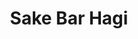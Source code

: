 ---
layout: place
title: "Sake Bar Hagi"
permalink: /new-york/new-york/sake-bar-hagi.html
stateAbbr: NY
stateName: New York
cityName: New York
seo:
  name: "Sake Bar Hagi"
  type: Restaurant
  links: http://www.sakebar-hagi.com/
description: "Cozy, brick-walled Japanese eatery and sake bar, offering yakitori, noodles, and sushi, plus happy hours. Sake Bar Hagi serves delicious sushi in New York, New York. Try fresh Japanese dishes for a great dining experience. Available for takeout, delivery, lunch, and dinner."
place_id: ChIJx-Yt5lNYwokRzwFhNuRwCwQ
photos:
  - name: >-
      places/ChIJx-Yt5lNYwokRzwFhNuRwCwQ/photos/AeeoHcIQnPY-V8_n-Pd9_woJbADjmszQhFUP8zBo5VM8qYzj4nrzLqtqvgXhsFh6femI0gDBbugxw3-D7wKJS_FDjaEmS9sBbQv9ZwctQJlS8c48uuZkFcYr9wGkXR36Hll2GCcjaKhv__qSFQ4fiB1Uf29skoAjpWVeAWtWcapvuqy33yMsMi-5Qhsy_MEZzzc2Th4edTRVBTFgynLl7rrdeB8CTma08IfdysbM1MdZ5jomRMqHoNS8BkflLZmBHB-NxflbtkfpkucArkaJJtK4moA_KjBhXwEWdh-SMbVUABjdnQ
    widthPx: 4032
    heightPx: 3024
    authorAttributions:
      - displayName: Sake Bar Hagi
        uri: https://maps.google.com/maps/contrib/107304864397229136904
        photoUri: >-
          https://lh3.googleusercontent.com/a-/ALV-UjWgzQ4KustiR3xm4AWZndmZMdFYJ8S6kCLBFHhBK0bKuV5PPvrK=s100-p-k-no-mo
    flagContentUri: >-
      https://www.google.com/local/imagery/report/?cb_client=maps_api_places.places_api&image_key=!1e10!2sAF1QipN2IQNRXOoFnsAx_fLjHkQ8_Hnj3t4r_lM6rN-a&hl=en-US
    googleMapsUri: >-
      https://www.google.com/maps/place//data=!3m4!1e2!3m2!1sAF1QipN2IQNRXOoFnsAx_fLjHkQ8_Hnj3t4r_lM6rN-a!2e10!4m2!3m1!1s0x89c25853e62de6c7:0x40b70e4366101cf
  - name: >-
      places/ChIJx-Yt5lNYwokRzwFhNuRwCwQ/photos/AeeoHcKQ1ZpJM_G7_vwUPh1wWvBp1JAaIcOiOpvKcPQ2--Bq9zXzCSlsvCQNDWKrwm29OfLwJJ1EdEjeIkLG1fV1wYbnpHFAt-WmaAPi-3AR_iY_doPH7TvfnRkMwC4RRNA3QqzLYYAIpH2L3bjFsHWV0zeR8FVVgEQqyPzNDngaOqncFAiequ47uw6XscaoeylyaKI-vjNd9OGYhj4HKl4lM7S9KTXcSRCdZ8mfX61iVqK83CYM8DEp1zetT6H4ftTiatA2UkgISgcGoIlVh9XNGVm4bxfVbdD73a7pg6grlDAYVA
    widthPx: 907
    heightPx: 1209
    authorAttributions:
      - displayName: Sake Bar Hagi
        uri: https://maps.google.com/maps/contrib/107304864397229136904
        photoUri: >-
          https://lh3.googleusercontent.com/a-/ALV-UjWgzQ4KustiR3xm4AWZndmZMdFYJ8S6kCLBFHhBK0bKuV5PPvrK=s100-p-k-no-mo
    flagContentUri: >-
      https://www.google.com/local/imagery/report/?cb_client=maps_api_places.places_api&image_key=!1e10!2sAF1QipO6bY3broLvEiLlQM6fevo9JegOVynGHb-YeshB&hl=en-US
    googleMapsUri: >-
      https://www.google.com/maps/place//data=!3m4!1e2!3m2!1sAF1QipO6bY3broLvEiLlQM6fevo9JegOVynGHb-YeshB!2e10!4m2!3m1!1s0x89c25853e62de6c7:0x40b70e4366101cf
  - name: >-
      places/ChIJx-Yt5lNYwokRzwFhNuRwCwQ/photos/AeeoHcJsYQ413ZTSRibl5uWQd3K3MKj0BxoopEXxbe_HdgSNElvkmFZzy2JVj4I8jB5NFgkgR9M7Vxe3i0QC2uq5zy_c5gUtP6oOF_raubt-2gPxrf4c5UsM0PsdzGiuCayAYzwMK59xc5Ah0bo7PnOBAggqM68qU1ckLQWWJGpgwUdOPxK8O_7vY_Te4Ex0e0Vx7a_-5LIXD3TLKeWbSBOIMowQ7Ngxw8YHJ68DGd79VKhYjpwnvOlQWUVL3aRqV7A67BAyMm0zNVJU73XX2GX0QyeXt6tLlBzLbSIJiWzQ3jKaNFkfCERWJxPPjniZy0qjEG7IgvqCbxWQ5wZm41Vz_5O0kEvG_sXFU1H0mWozOqttGTOP1wIYiYH5LjvJ8TzoIqJ7A6ICk9OyktHa3t9nr-ew-lJ1gsrhDCv-hJ_x_Qd9I4Py
    widthPx: 4000
    heightPx: 2252
    authorAttributions:
      - displayName: Sam Hahn
        uri: https://maps.google.com/maps/contrib/104963205589015758318
        photoUri: >-
          https://lh3.googleusercontent.com/a/ACg8ocKtw6lOQ0HOr1Ykb9IQuoHRm_wjLT2lbGe0Ry2Jja46ACatqFih=s100-p-k-no-mo
    flagContentUri: >-
      https://www.google.com/local/imagery/report/?cb_client=maps_api_places.places_api&image_key=!1e10!2sCIHM0ogKEICAgMDgscChlAE&hl=en-US
    googleMapsUri: >-
      https://www.google.com/maps/place//data=!3m4!1e2!3m2!1sCIHM0ogKEICAgMDgscChlAE!2e10!4m2!3m1!1s0x89c25853e62de6c7:0x40b70e4366101cf
  - name: >-
      places/ChIJx-Yt5lNYwokRzwFhNuRwCwQ/photos/AeeoHcIQXaYDiSjugaeKlXF4bBfuCQR7iC6mgbRp50ATeXAT4SaycesklRY1WVGUuIH6R5qXQxcsGNptRKWgWpDTKM6PdMSqlo_6Y5ABjydmUmoxgrvoRmszjKVTKKKo3MR2GD7YHl5aRlAST_gQ2El51YwaS1AzUWaslfttuNXYZHIRWDlBfAapzDBCfSKc2jq758qDbK0V0mVKQdNMZdrYv4zFdWkvjPXkP7z2ymgCxon6L3M7B6T9_g-O5fPNs4CJ2YJO4k_GmlDz3QodikIkZaNf4dAZimVaP3wJq1KW3VVvu2R3hQTO5_aYhp0HA5GdGR1WeG_Sf5_l8GAg3QXW7Kezgu3h3-K0Pxh2bTqzTQCHBbYwBaJZYMqbd7iJ3Z-_U51xEJ05ICLfic275dIGpoA32xfdZk7aSTKDytEYg8GK20Qf
    widthPx: 3024
    heightPx: 4032
    authorAttributions:
      - displayName: Doron Magen
        uri: https://maps.google.com/maps/contrib/104692171507760928742
        photoUri: >-
          https://lh3.googleusercontent.com/a-/ALV-UjUs9fJWbQDVLLhw5isyintxyPU8Y8dYDMG4WMa6AmNeraocVqA=s100-p-k-no-mo
    flagContentUri: >-
      https://www.google.com/local/imagery/report/?cb_client=maps_api_places.places_api&image_key=!1e10!2sCIHM0ogKEICAgMDwrrr3nAE&hl=en-US
    googleMapsUri: >-
      https://www.google.com/maps/place//data=!3m4!1e2!3m2!1sCIHM0ogKEICAgMDwrrr3nAE!2e10!4m2!3m1!1s0x89c25853e62de6c7:0x40b70e4366101cf
  - name: >-
      places/ChIJx-Yt5lNYwokRzwFhNuRwCwQ/photos/AeeoHcLJom0A6V0U6HWRYTG43QKVgA_IAcdHIina8zu91FJ6RsT33TCKvyiYInNQQNUH0wRHqqMoQgL_u_-rgeNFKyzSsOeY-3izJNinx26TMKKdk2MhLevR-QrPUdBie74Z30psfaw19bEKIff9rN1H2u0FR3vDOy0PC4_x2w81VAVf9yOi5VEspKU6w7RYW0KUdFwW6S16IOf1nOq_BwDBiFZDSFvxWBeXUF0DImmvNKAkO-BPv8QIYB2OZ8yg3lDUd3Zx0qaCwKUjXsvVUXIb9lI9fmtxSDZgoieSC8zDVF0cRBGAVpFKsNatmhI0ufobP5yjO1Sfi3HUXJSILh7PfdGAFysAEAudInJ-PcRw4vw-BAcguJkZ1TKa2V1Cecm9ofgRx7kKzAakZyrUHZ0AI3MQtZTPkj1bfLkSKxnKNTBv0g
    widthPx: 4032
    heightPx: 3024
    authorAttributions:
      - displayName: Jonathan Feigenson
        uri: https://maps.google.com/maps/contrib/106254742010683082271
        photoUri: >-
          https://lh3.googleusercontent.com/a-/ALV-UjX2D3XfGF-C33RGw2wl7QUuUp5vITma-a424-mf4Pow7R00hTN7kQ=s100-p-k-no-mo
    flagContentUri: >-
      https://www.google.com/local/imagery/report/?cb_client=maps_api_places.places_api&image_key=!1e10!2sCIHM0ogKEICAgIDEsazXCw&hl=en-US
    googleMapsUri: >-
      https://www.google.com/maps/place//data=!3m4!1e2!3m2!1sCIHM0ogKEICAgIDEsazXCw!2e10!4m2!3m1!1s0x89c25853e62de6c7:0x40b70e4366101cf
  - name: >-
      places/ChIJx-Yt5lNYwokRzwFhNuRwCwQ/photos/AeeoHcIh-4dzM5FebynC42woMzW952hrBFifusAzfi4szdCcvwwa_Hw1Dlisqr-_2mfpriokz6F3sNxqA_3hE-7vMVrsIT-UJJEww_YMuugdOWxCSxclc04jokszIF7zJt-9FH-xTg2cSzJ7aWBKSPka46ZwNw82QHj6CcMiHmxHrBJdkVMYwYa729mVUI6Qn18SFNWAKIANyvJhASY3KI4c600-5U_tUFv3eZ6rAFxU6Q9i83jgoP-Py0IPRdtOmFSH7XkMKtRqJEC9E64A3QDGH9v9HJ6vD7gee8nQxzf5ygL4DQ4CwE7xDWbHMwhwaegSgIdbyJx3q52N1tFuvr6EckE-bnsPZOnHkdINEvSah2QpN-wt4cTHiY4j0EP6SYfQr0w8US3fbt7khnUB0EWSMqGmzkWuPtsEDevdUg1G_LXLqhVX
    widthPx: 3024
    heightPx: 4032
    authorAttributions:
      - displayName: Allison L.
        uri: https://maps.google.com/maps/contrib/100824378751685313967
        photoUri: >-
          https://lh3.googleusercontent.com/a-/ALV-UjW_BmtFeAyPX9ZlAaCc0GpgPpRECV3CpoJExznN_ehu_MTXHNK3=s100-p-k-no-mo
    flagContentUri: >-
      https://www.google.com/local/imagery/report/?cb_client=maps_api_places.places_api&image_key=!1e10!2sCIHM0ogKEICAgIDHm9arqQE&hl=en-US
    googleMapsUri: >-
      https://www.google.com/maps/place//data=!3m4!1e2!3m2!1sCIHM0ogKEICAgIDHm9arqQE!2e10!4m2!3m1!1s0x89c25853e62de6c7:0x40b70e4366101cf
  - name: >-
      places/ChIJx-Yt5lNYwokRzwFhNuRwCwQ/photos/AeeoHcLiPqkk3y94sc-hzYWGVG13SBOSAlYwoEmlZpZoLTZBSwSs822NtVXfWoBcMk4sPLGGr4UYRYSiAEDUB9SX1NsigY38JdeHCPNVsj_Cyqzxs0vv2JqZQly0540NouZlPDatUsPFpVFYUq6QXSQxoW8f7LNN6S-bX_zlVGrFqB4y1EwlGBDrDZB2P_FbPNaUSDZnXaRUMUStHsbexyk1k5XFx0IOikoj8t7mg7d2ym47SPeI47YfM1FwB7i8_ZSpy3qw0ySXG8sC_DMWyVvnPfFrOuiRNaVVqg9V6E6n9KFMscwoAU05Rx9Tq-0xhPhy0b6un29jAc2G5mMypb2Wqoy_eyqF2LuwfdXcSZtatbVXpHCwubmrjyWfLkULQaTQWo1cBPNI3YQia_AdaosWDE71f3DmQYGnNQ-vfD-_gdY90A
    widthPx: 3024
    heightPx: 4032
    authorAttributions:
      - displayName: Meena Hwang
        uri: https://maps.google.com/maps/contrib/101400097197901037715
        photoUri: >-
          https://lh3.googleusercontent.com/a-/ALV-UjVrHKMAHJBIzCe2fjWwTOOgaiz8lS1QCPO8W5UW98zW4AxlrmBx=s100-p-k-no-mo
    flagContentUri: >-
      https://www.google.com/local/imagery/report/?cb_client=maps_api_places.places_api&image_key=!1e10!2sCIHM0ogKEICAgICHu-6VEA&hl=en-US
    googleMapsUri: >-
      https://www.google.com/maps/place//data=!3m4!1e2!3m2!1sCIHM0ogKEICAgICHu-6VEA!2e10!4m2!3m1!1s0x89c25853e62de6c7:0x40b70e4366101cf
  - name: >-
      places/ChIJx-Yt5lNYwokRzwFhNuRwCwQ/photos/AeeoHcLRUJ3WRopPt5Ekw0-ff0zjKjJnOAXkv_bbRse56iugz8zwJfrpw2xfYUXly2gWf0z4_ZjV2pSMKHxwc5THbHCLxW-mmRUj77XEWcQCbfQrD6ZJanDx2B8RgGtRhVMd09M__zRgVOgxqxa3bb4uV-coFTvOKo8ZGat1fZHeFrVs0BoZpA4UWkv1khR2BeRe5tWxDxjNAMuxNwgLD0sI5bhsI044I7GiLRjNwYPEP1u4tyNv8OCKQ3HBTtvkTaPNFFKuvFJzPFaZz93TyPtpxHzZmUSIp86gblmbFA8o-y5korm3OwHrEipMpQtdgneQkyFUDdV6l82Ct8YSnoiOBiGxRPq0E9bNwOUcyhCwNEWDvC1-aHFRqpVbW_os-ZcBUOpRYpC0tp31BH9jzWlWA4t7EgIrlNKFsRK6HVFlrTQejQ6i
    widthPx: 4032
    heightPx: 3024
    authorAttributions:
      - displayName: Palash Badjatya
        uri: https://maps.google.com/maps/contrib/114774872446602400434
        photoUri: >-
          https://lh3.googleusercontent.com/a-/ALV-UjXql4tNW65f_y1KKaeEMIhzLKgOckUiThPDEOxQvqieeKjBvrVA=s100-p-k-no-mo
    flagContentUri: >-
      https://www.google.com/local/imagery/report/?cb_client=maps_api_places.places_api&image_key=!1e10!2sCIHM0ogKEICAgICGwJHtpQE&hl=en-US
    googleMapsUri: >-
      https://www.google.com/maps/place//data=!3m4!1e2!3m2!1sCIHM0ogKEICAgICGwJHtpQE!2e10!4m2!3m1!1s0x89c25853e62de6c7:0x40b70e4366101cf
  - name: >-
      places/ChIJx-Yt5lNYwokRzwFhNuRwCwQ/photos/AeeoHcI0Em98uBV9JUdjjY-xceM28KvjBolkDq8znYGxsq_CeUaLo0WX5om2tUS6DQ8ZmsEdolHtDcWh4bdiJssgGyL6jP3SC6N-I7GwI_yyRHcyduPw4fiyDvk3QnCxJjN2UAUD4vcIiBkeJNAseWsxnX_36_hycB8e7y5C2sTWp4BeyNx1uhHOLdUfqtJqPWtofW1GJCZuYlp9qJs4zE-m2_CqYY8NuK9Eeb5F4vgSXn0jFW16BTGLWzS_mjB8o4AfJK9Ae4I6rS3EEWNQRBautFw9fXeCFEvzTgN2eCf_ahxJYQ4PtGxk8fkQ5iDFd9PZkQ9gGm-N9fq8w8M2ttLWLMsttaroK9Mq4ZbQbKM1xkxfMBamNxnBNs8_3tHV1JsfsLF9Ra6pMAqah6eZPW_A5MnhhYKv4QC5uxxpQ2nPGZr_BRLQ
    widthPx: 4032
    heightPx: 3024
    authorAttributions:
      - displayName: Wendy Wang
        uri: https://maps.google.com/maps/contrib/103017966193650316129
        photoUri: >-
          https://lh3.googleusercontent.com/a-/ALV-UjXUmZzE4hIJofFttNjyXK1unnkNns9k96eqAxCpuo3R3l-VPm0UhA=s100-p-k-no-mo
    flagContentUri: >-
      https://www.google.com/local/imagery/report/?cb_client=maps_api_places.places_api&image_key=!1e10!2sCIHM0ogKEICAgIDZuJGs_gE&hl=en-US
    googleMapsUri: >-
      https://www.google.com/maps/place//data=!3m4!1e2!3m2!1sCIHM0ogKEICAgIDZuJGs_gE!2e10!4m2!3m1!1s0x89c25853e62de6c7:0x40b70e4366101cf
  - name: >-
      places/ChIJx-Yt5lNYwokRzwFhNuRwCwQ/photos/AeeoHcK8PVNRpskhMKg65Hm4oslOo2diDcB-obLrwpjadjxWGHUkrpzzE7C_gcBurcxasOU1ze9ZER9cLyyXjzjLdXzejpcPA171qOzEkeO0XUBHFX1METn92hfGQYwe981IYENtGTJsnl7-D_efWVcg6bu1G-Ogs6-Jp8gAv-LeBGgRARWFF3AQvBFbUnK_EwlHGNIfhjNiDP5-hhSaIJE1z6LabuFaumXRl4pNNt8mG2QMqSuTAIM5RdYT5lY-hBOhjWox-ViNffAjWeawVsN-ipcxNwMhm2NpeKwC_k2S2RSsTp9tFHqzMrI1WQrSWkzqWMCwpTtYLDA5b87jL-2X431zLpobN0bYnl7SfvsRKvAARh-F5LUkKMUKZ-r94fbBRte6F1-IAhTRGzs1IezI_jw9jjx0y3HJRmEYoxLd_Oy8hA
    widthPx: 3024
    heightPx: 4032
    authorAttributions:
      - displayName: Allison L.
        uri: https://maps.google.com/maps/contrib/100824378751685313967
        photoUri: >-
          https://lh3.googleusercontent.com/a-/ALV-UjW_BmtFeAyPX9ZlAaCc0GpgPpRECV3CpoJExznN_ehu_MTXHNK3=s100-p-k-no-mo
    flagContentUri: >-
      https://www.google.com/local/imagery/report/?cb_client=maps_api_places.places_api&image_key=!1e10!2sCIHM0ogKEICAgIDHm9araQ&hl=en-US
    googleMapsUri: >-
      https://www.google.com/maps/place//data=!3m4!1e2!3m2!1sCIHM0ogKEICAgIDHm9araQ!2e10!4m2!3m1!1s0x89c25853e62de6c7:0x40b70e4366101cf
address: 245 W 51st St, New York, NY 10019, USA
street: 245 W 51st St
city: New York
state: NY
zip: '10019'
country: USA
neighborhood: null
latitude: '40.762742'
longitude: '-73.984961'
accessibility_options:
  wheelchairAccessibleParking: false
  wheelchairAccessibleEntrance: true
  wheelchairAccessibleRestroom: true
  wheelchairAccessibleSeating: true
business_status: OPERATIONAL
name: Sake Bar Hagi
google_maps_links:
  directionsUri: >-
    https://www.google.com/maps/dir//''/data=!4m7!4m6!1m1!4e2!1m2!1m1!1s0x89c25853e62de6c7:0x40b70e4366101cf!3e0
  placeUri: https://maps.google.com/?cid=291450726362710479
  writeAReviewUri: >-
    https://www.google.com/maps/place//data=!4m3!3m2!1s0x89c25853e62de6c7:0x40b70e4366101cf!12e1
  reviewsUri: >-
    https://www.google.com/maps/place//data=!4m4!3m3!1s0x89c25853e62de6c7:0x40b70e4366101cf!9m1!1b1
  photosUri: >-
    https://www.google.com/maps/place//data=!4m3!3m2!1s0x89c25853e62de6c7:0x40b70e4366101cf!10e5
primary_type: Japanese Restaurant
opening_hours:
  regular: null
  current: null
secondary_opening_hours:
  regular:
    weekdayDescriptions: null
    type: null
  current:
    weekdayDescriptions: null
    type: null
phone: (212) 956-2429
price_level: PRICE_LEVEL_MODERATE
price_range: $30 &ndash; $50
rating: '4.4'
rating_count: 0
website: http://www.sakebar-hagi.com/
reviews:
  - name: >-
      places/ChIJx-Yt5lNYwokRzwFhNuRwCwQ/reviews/ChZDSUhNMG9nS0VJQ0FnTURnaXZqZWVnEAE
    relativePublishTimeDescription: a month ago
    rating: 4
    text:
      text: "We had a good experience at Sake Bar Hagi. The food was tasty, and one thing we really appreciated was how fast everything arrived—definitely a plus when you’re hungry!\n•\tGlazed Edamame: I liked the flavor, but it was a bit spicy.\n•\tGyoza: The taste was great, but it was a bit crispy. I enjoyed it, but my partner prefers a softer texture.\n•\tChicken Yakisoba: Really good! One of the highlights of the meal.\n•\tSweet Potato Sushi: The taste was nice, and you wouldn’t even guess it was sweet potato.\n•\tVeggie Sushi: My partner liked it but didn’t love it. The presentation could have been better."
      languageCode: en
    originalText:
      text: "We had a good experience at Sake Bar Hagi. The food was tasty, and one thing we really appreciated was how fast everything arrived—definitely a plus when you’re hungry!\n•\tGlazed Edamame: I liked the flavor, but it was a bit spicy.\n•\tGyoza: The taste was great, but it was a bit crispy. I enjoyed it, but my partner prefers a softer texture.\n•\tChicken Yakisoba: Really good! One of the highlights of the meal.\n•\tSweet Potato Sushi: The taste was nice, and you wouldn’t even guess it was sweet potato.\n•\tVeggie Sushi: My partner liked it but didn’t love it. The presentation could have been better."
      languageCode: en
    authorAttribution:
      displayName: Mika Nesseroff Art Studio
      uri: https://www.google.com/maps/contrib/103631033800121455667/reviews
      photoUri: >-
        https://lh3.googleusercontent.com/a-/ALV-UjUsaZw4ZC8fTgkMpucTqvKtuEp0eqMYJu_o7ZviuHVYDPXr_BEg=s128-c0x00000000-cc-rp-mo-ba2
    publishTime: '2025-02-23T22:45:52.199138Z'
    flagContentUri: >-
      https://www.google.com/local/review/rap/report?postId=ChZDSUhNMG9nS0VJQ0FnTURnaXZqZWVnEAE&d=17924085&t=1
    googleMapsUri: >-
      https://www.google.com/maps/reviews/data=!4m6!14m5!1m4!2m3!1sChZDSUhNMG9nS0VJQ0FnTURnaXZqZWVnEAE!2m1!1s0x89c25853e62de6c7:0x40b70e4366101cf
  - name: >-
      places/ChIJx-Yt5lNYwokRzwFhNuRwCwQ/reviews/ChZDSUhNMG9nS0VJQ0FnTURRbGYyVGJBEAE
    relativePublishTimeDescription: a month ago
    rating: 5
    text:
      text: >-
        Great Place. It was recommended to me on a Facebook group [eat outside
        your world] and we went before seeing the final dress rehearsal for Good
        Night, and Good Luck. Will definitely be back. The 1up machine near the
        bathroom is a great touch.
      languageCode: en
    originalText:
      text: >-
        Great Place. It was recommended to me on a Facebook group [eat outside
        your world] and we went before seeing the final dress rehearsal for Good
        Night, and Good Luck. Will definitely be back. The 1up machine near the
        bathroom is a great touch.
      languageCode: en
    authorAttribution:
      displayName: Richard Scott
      uri: https://www.google.com/maps/contrib/115213331144427255324/reviews
      photoUri: >-
        https://lh3.googleusercontent.com/a-/ALV-UjXoTPfvV7USDlpvpyLjeEBtpiYTs0mlvyHrkNe2qZ-pSzwtmRsblg=s128-c0x00000000-cc-rp-mo-ba3
    publishTime: '2025-03-12T16:48:50.178134Z'
    flagContentUri: >-
      https://www.google.com/local/review/rap/report?postId=ChZDSUhNMG9nS0VJQ0FnTURRbGYyVGJBEAE&d=17924085&t=1
    googleMapsUri: >-
      https://www.google.com/maps/reviews/data=!4m6!14m5!1m4!2m3!1sChZDSUhNMG9nS0VJQ0FnTURRbGYyVGJBEAE!2m1!1s0x89c25853e62de6c7:0x40b70e4366101cf
  - name: >-
      places/ChIJx-Yt5lNYwokRzwFhNuRwCwQ/reviews/ChZDSUhNMG9nS0VJQ0FnSUNQdnNIT2NBEAE
    relativePublishTimeDescription: 4 months ago
    rating: 3
    text:
      text: >-
        We passed by this place and saw good review, so we went it.


        The staff members are brilliant and deserve all the praise of their
        service. The food, unfortunately, could be improved. The okonomiyaki was
        not great, I could only eat a slice of it. The noodle was just okay, and
        I am being generous.
      languageCode: en
    originalText:
      text: >-
        We passed by this place and saw good review, so we went it.


        The staff members are brilliant and deserve all the praise of their
        service. The food, unfortunately, could be improved. The okonomiyaki was
        not great, I could only eat a slice of it. The noodle was just okay, and
        I am being generous.
      languageCode: en
    authorAttribution:
      displayName: Ailsa Dempsey
      uri: https://www.google.com/maps/contrib/106246654228807375701/reviews
      photoUri: >-
        https://lh3.googleusercontent.com/a-/ALV-UjWUEWpai15VnkfA066638eRHIJqAVtve6OVsPmhbBJLXqH2vSrY=s128-c0x00000000-cc-rp-mo-ba4
    publishTime: '2024-11-24T21:30:56.640230Z'
    flagContentUri: >-
      https://www.google.com/local/review/rap/report?postId=ChZDSUhNMG9nS0VJQ0FnSUNQdnNIT2NBEAE&d=17924085&t=1
    googleMapsUri: >-
      https://www.google.com/maps/reviews/data=!4m6!14m5!1m4!2m3!1sChZDSUhNMG9nS0VJQ0FnSUNQdnNIT2NBEAE!2m1!1s0x89c25853e62de6c7:0x40b70e4366101cf
  - name: >-
      places/ChIJx-Yt5lNYwokRzwFhNuRwCwQ/reviews/ChZDSUhNMG9nS0VJQ0FnSURQNy1yU0x3EAE
    relativePublishTimeDescription: 4 months ago
    rating: 5
    text:
      text: >-
        This place was a nice little surprise.  It's kind of like a blend of
        many kinds of small Japanese restaurants into one, almost like a
        restaurant sampler and a great bar in one. What this meant to us is that
        while I am not sure that any single food dish we had was a 10/10, the
        vast amount of unique foods we could try alone made the place a good
        spot.  The vast selection of sake and other Japanese beverages that pair
        well with those dishes made it a great spot.  There were grilled meats,
        ramen, sushi, onigiri, okonomiyaki, and more.


        If you are an adventurous eater, you would likely be satisfied with many
        of the options.  From the grilled meat side we tried beef tongue which
        we both agreed was good and chicken gizzards which split our group
        texturally.  We had gotten the pickles with this (oshinko) and I would
        highly recommend pairing any grilled meats with those and a drink.  I
        would comment that the kimchi didn't really fit with the pickles, but we
        loved the pickled daikon and the spicier green pickles.  The monk liver
        and salmon roe (ankimo) was another adventurous dish that we thought was
        okay.  The spaghetti with creamy spicy cod roe (mentai pasta) was
        another very unique one, we could have taken or left.


        Overall though, I would suggest trying maybe fried and grilled meats
        with the pickles and booze.  We also tried two types of onigiri which
        were both very good, plum filling the non grilled one and spicy cod roe
        filling the grilled one.  Both of the onigiri were excellent, but I
        really think the grilled onigiri stands out as perhaps the best dish of
        the night.


        We did try the miso soup, which was very good, however there is a lot of
        salt in all the food so I would tell anyone to consider if they really
        need that much salt before ordering.  We tried a sushi roll, which was
        good, but it was hard not to find the sushi selection just a little bit
        disappointing.  There were maki rolls and sashimi, but no nigiri or
        temaki which just seems like such an easy miss.  There's a big
        difference between a quality slice of yellowtail nigiri and a maki roll.


        I wish we would have gotten to try more, but we left very stuffed and
        also a bit tipsy.  We were very free flowing in our orders, ordering
        just a few items at a time and the staff seemed very prepared and
        acquainted with that.  We also ordered a nigori bottle of sake to start
        (this was a great deal and kicked us off properly) before we later
        finished with a higher proof shochu and mixed drink.  I do think I would
        have appreciated the option to get flights here to lean more heavily
        into the trying everything vibe.  I have never had shochu before and
        while my selection was fine, it would have been nice to know if I just
        picked the wrong one or if I'm just not a huge shochu fan without having
        to order several entire drinks.  Same for the sake honestly, need
        flights.


        The restaurant itself seemed fairly clean, was popular but not
        overcrowded, and was very well themed.  There were anime posters, manga,
        a vertical standing record player, the bar looked cool.  Overall a good
        vibe.
      languageCode: en
    originalText:
      text: >-
        This place was a nice little surprise.  It's kind of like a blend of
        many kinds of small Japanese restaurants into one, almost like a
        restaurant sampler and a great bar in one. What this meant to us is that
        while I am not sure that any single food dish we had was a 10/10, the
        vast amount of unique foods we could try alone made the place a good
        spot.  The vast selection of sake and other Japanese beverages that pair
        well with those dishes made it a great spot.  There were grilled meats,
        ramen, sushi, onigiri, okonomiyaki, and more.


        If you are an adventurous eater, you would likely be satisfied with many
        of the options.  From the grilled meat side we tried beef tongue which
        we both agreed was good and chicken gizzards which split our group
        texturally.  We had gotten the pickles with this (oshinko) and I would
        highly recommend pairing any grilled meats with those and a drink.  I
        would comment that the kimchi didn't really fit with the pickles, but we
        loved the pickled daikon and the spicier green pickles.  The monk liver
        and salmon roe (ankimo) was another adventurous dish that we thought was
        okay.  The spaghetti with creamy spicy cod roe (mentai pasta) was
        another very unique one, we could have taken or left.


        Overall though, I would suggest trying maybe fried and grilled meats
        with the pickles and booze.  We also tried two types of onigiri which
        were both very good, plum filling the non grilled one and spicy cod roe
        filling the grilled one.  Both of the onigiri were excellent, but I
        really think the grilled onigiri stands out as perhaps the best dish of
        the night.


        We did try the miso soup, which was very good, however there is a lot of
        salt in all the food so I would tell anyone to consider if they really
        need that much salt before ordering.  We tried a sushi roll, which was
        good, but it was hard not to find the sushi selection just a little bit
        disappointing.  There were maki rolls and sashimi, but no nigiri or
        temaki which just seems like such an easy miss.  There's a big
        difference between a quality slice of yellowtail nigiri and a maki roll.


        I wish we would have gotten to try more, but we left very stuffed and
        also a bit tipsy.  We were very free flowing in our orders, ordering
        just a few items at a time and the staff seemed very prepared and
        acquainted with that.  We also ordered a nigori bottle of sake to start
        (this was a great deal and kicked us off properly) before we later
        finished with a higher proof shochu and mixed drink.  I do think I would
        have appreciated the option to get flights here to lean more heavily
        into the trying everything vibe.  I have never had shochu before and
        while my selection was fine, it would have been nice to know if I just
        picked the wrong one or if I'm just not a huge shochu fan without having
        to order several entire drinks.  Same for the sake honestly, need
        flights.


        The restaurant itself seemed fairly clean, was popular but not
        overcrowded, and was very well themed.  There were anime posters, manga,
        a vertical standing record player, the bar looked cool.  Overall a good
        vibe.
      languageCode: en
    authorAttribution:
      displayName: Dan Oliver
      uri: https://www.google.com/maps/contrib/105555568109608341566/reviews
      photoUri: >-
        https://lh3.googleusercontent.com/a-/ALV-UjUFdi4lxs3K7xa1MtARIg_C3CQHN3c_G3wr-WoDmowgrjJi5bH7sQ=s128-c0x00000000-cc-rp-mo-ba5
    publishTime: '2024-12-06T16:26:45.422490Z'
    flagContentUri: >-
      https://www.google.com/local/review/rap/report?postId=ChZDSUhNMG9nS0VJQ0FnSURQNy1yU0x3EAE&d=17924085&t=1
    googleMapsUri: >-
      https://www.google.com/maps/reviews/data=!4m6!14m5!1m4!2m3!1sChZDSUhNMG9nS0VJQ0FnSURQNy1yU0x3EAE!2m1!1s0x89c25853e62de6c7:0x40b70e4366101cf
  - name: >-
      places/ChIJx-Yt5lNYwokRzwFhNuRwCwQ/reviews/ChdDSUhNMG9nS0VJQ0FnSUNuOF9MLTVRRRAB
    relativePublishTimeDescription: 6 months ago
    rating: 1
    text:
      text: >-
        Tip Included, Bad Service, Smelly Restaurant - Not My Place Anymore...


        We’ve been to Sake Bar many times before, across their different
        locations, and have had a lot of great experiences. Among friends and
        family, I’ve always recommended Sake Bar as the go-to place to hang out.
        Even though they’ve moved around, Sake Bar was my number-one Japanese
        restaurant, and I didn't want to lose that connection.


        However, my recent experiences there were awful. During my last two
        visits, the food was either overly salty or incredibly bland. The
        okonomiyaki was the worst—it tasted like it had just been microwaved,
        with an unreasonably salty flavor.


        The karaage and spicy karaage were over-fried and rock-hard. Sure, they
        were crispy—so crispy they made my jaw hurt! The sunakimo, on the other
        hand, was dripping with oil, making every bite unpleasant.


        To make matters worse, main dish; eel over rice arrived around 15
        minutes after we had finished all our appetizers—talk about bad timing.


        The entire restaurant had an awful smell, and it was a relief to get
        outside and breathe fresh air. It really makes me wonder what’s wrong
        with their ventilation system.


        And to top it all off, they charged a tip automatically for our table of
        just two people. I’m pretty sure this isn’t legal, and the server didn’t
        even mention it when handing us the bill. Wow. Expecting extra tips
        without providing good service? No thanks.
      languageCode: en
    originalText:
      text: >-
        Tip Included, Bad Service, Smelly Restaurant - Not My Place Anymore...


        We’ve been to Sake Bar many times before, across their different
        locations, and have had a lot of great experiences. Among friends and
        family, I’ve always recommended Sake Bar as the go-to place to hang out.
        Even though they’ve moved around, Sake Bar was my number-one Japanese
        restaurant, and I didn't want to lose that connection.


        However, my recent experiences there were awful. During my last two
        visits, the food was either overly salty or incredibly bland. The
        okonomiyaki was the worst—it tasted like it had just been microwaved,
        with an unreasonably salty flavor.


        The karaage and spicy karaage were over-fried and rock-hard. Sure, they
        were crispy—so crispy they made my jaw hurt! The sunakimo, on the other
        hand, was dripping with oil, making every bite unpleasant.


        To make matters worse, main dish; eel over rice arrived around 15
        minutes after we had finished all our appetizers—talk about bad timing.


        The entire restaurant had an awful smell, and it was a relief to get
        outside and breathe fresh air. It really makes me wonder what’s wrong
        with their ventilation system.


        And to top it all off, they charged a tip automatically for our table of
        just two people. I’m pretty sure this isn’t legal, and the server didn’t
        even mention it when handing us the bill. Wow. Expecting extra tips
        without providing good service? No thanks.
      languageCode: en
    authorAttribution:
      displayName: Piboon Thongtanyong (Otto)
      uri: https://www.google.com/maps/contrib/106369481885131554538/reviews
      photoUri: >-
        https://lh3.googleusercontent.com/a-/ALV-UjUyKkCVSNJctDrYJwcNACM4opxvtJi4CFI9ShRXvrtCuNZYNPTSRw=s128-c0x00000000-cc-rp-mo-ba5
    publishTime: '2024-09-29T18:43:24.634586Z'
    flagContentUri: >-
      https://www.google.com/local/review/rap/report?postId=ChdDSUhNMG9nS0VJQ0FnSUNuOF9MLTVRRRAB&d=17924085&t=1
    googleMapsUri: >-
      https://www.google.com/maps/reviews/data=!4m6!14m5!1m4!2m3!1sChdDSUhNMG9nS0VJQ0FnSUNuOF9MLTVRRRAB!2m1!1s0x89c25853e62de6c7:0x40b70e4366101cf
parking_options:
  paidStreetParking: true
  valetParking: false
payment_options:
  acceptsCreditCards: true
  acceptsDebitCards: true
  acceptsCashOnly: false
  acceptsNfc: true
allow_dogs: null
curbside_pickup: null
delivery: true
dine_in: true
good_for_children: true
good_for_groups: true
good_for_sports: false
live_music: false
menu_for_children: false
outdoor_seating: null
reservable: true
restroom: true
serves_beer: true
serves_breakfast: false
serves_brunch: null
serves_cocktails: true
serves_coffee: false
serves_dinner: true
serves_dessert: true
serves_lunch: true
serves_vegetarian_food: true
serves_wine: true
takeout: true
update_category: essentials
summary: >-
  Cozy, brick-walled Japanese eatery and sake bar, offering yakitori, noodles,
  and sushi, plus happy hours.

---